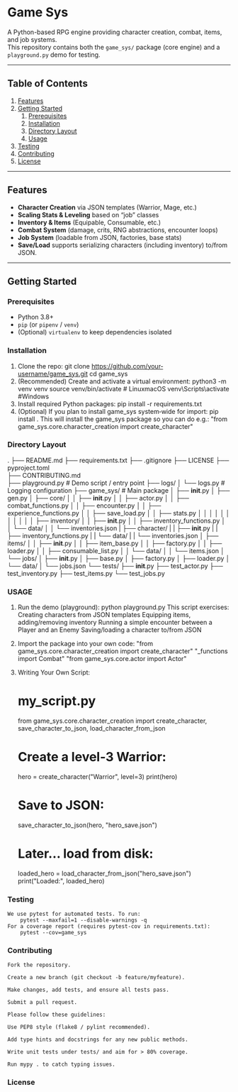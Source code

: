 # Game Sys

A Python-based RPG engine providing character creation, combat, items, and job systems.  
This repository contains both the `game_sys/` package (core engine) and a `playground.py` demo for testing.

---

## Table of Contents

1. [Features](#features)  
2. [Getting Started](#getting-started)  
   1. [Prerequisites](#prerequisites)  
   2. [Installation](#installation)  
   3. [Directory Layout](#directory-layout)  
   4. [Usage](#usage)  
3. [Testing](#testing)  
4. [Contributing](#contributing)  
5. [License](#license)

---

## Features

- **Character Creation** via JSON templates (Warrior, Mage, etc.)  
- **Scaling Stats & Leveling** based on “job” classes  
- **Inventory & Items** (Equipable, Consumable, etc.)  
- **Combat System** (damage, crits, RNG abstractions, encounter loops)  
- **Job System** (loadable from JSON, factories, base stats)  
- **Save/Load** supports serializing characters (including inventory) to/from JSON.  

---

## Getting Started

### Prerequisites

- Python 3.8+  
- `pip` (or `pipenv` / `venv`)  
- (Optional) `virtualenv` to keep dependencies isolated  

### Installation

1. Clone the repo:
   git clone https://github.com/your‐username/game_sys.git
   cd game_sys
2. (Recommended) Create and activate a virtual environment:
    python3 -m venv venv
    source venv/bin/activate   # LinuxmacOS
    venv\Scripts\activate      #Windows
3. Install required Python packages:
    pip install -r requirements.txt
4. (Optional) If you plan to install game_sys system‐wide for import:
    pip install .
    This will install the game_sys package so you can do e.g.: 
    "from game_sys.core.character_creation import create_character"
### Directory Layout
.
├── README.md
├── requirements.txt
├── .gitignore
├── LICENSE
├── pyproject.toml       
├── CONTRIBUTING.md     
├── playground.py        # Demo script / entry point
├── logs/
│   └── logs.py          # Logging configuration
├── game_sys/            # Main package
│   ├── __init__.py
│   ├── gen.py
│   ├── core/
│   │   ├── __init__.py
│   │   ├── actor.py
│   │   ├── combat_functions.py
│   │   ├── encounter.py
│   │   ├── experience_functions.py
│   │   ├── save_load.py
│   │   ├── stats.py
│   │
│   │ 
│   │
│   │ 
│   │ 
│   ├── inventory/
│   │   ├── __init__.py
│   │   ├── inventory_functions.py
│   │   └── data/
│   │       └── inventories.json
|   ├── character/
|   |    ├── __init__.py
|   |    ├── inventory_functions.py
|   |    └── data/
|   |       └── inventories.json
│   ├── items/
│   │   ├── __init__.py
│   │   ├── item_base.py
│   │   ├── factory.py
│   │   ├── loader.py
│   │   ├── consumable_list.py
│   │   └── data/
│   │       └── items.json
│   └── jobs/
│       ├── __init__.py
│       ├── base.py
│       ├── factory.py
│       ├── loader.py
│       └── data/
│           └── jobs.json
└── tests/
    ├── __init__.py
    ├── test_actor.py
    ├── test_inventory.py
    ├── test_items.py
    └── test_jobs.py

### USAGE

1. Run the demo (playground):
    python playground.py
    This script exercises:
        Creating characters from JSON templates
        Equipping items, adding/removing inventory
        Running a simple encounter between a Player and an Enemy
        Saving/loading a character to/from JSON
2. Import the package into your own code:
    "from game_sys.core.character_creation import create_character"
    "_functions import Combat"
    "from game_sys.core.actor import Actor"

3. Writing Your Own Script:
    # my_script.py
    from game_sys.core.character_creation import create_character, save_character_to_json, load_character_from_json

    # Create a level‐3 Warrior:
    hero = create_character("Warrior", level=3)
    print(hero)

    # Save to JSON:
    save_character_to_json(hero, "hero_save.json")

    # Later… load from disk:
    loaded_hero = load_character_from_json("hero_save.json")
    print("Loaded:", loaded_hero)

### Testing
    We use pytest for automated tests. To run:
        pytest --maxfail=1 --disable-warnings -q
    For a coverage report (requires pytest-cov in requirements.txt):
        pytest --cov=game_sys

### Contributing
    Fork the repository.

    Create a new branch (git checkout -b feature/myfeature).

    Make changes, add tests, and ensure all tests pass.

    Submit a pull request.

    Please follow these guidelines:

    Use PEP8 style (flake8 / pylint recommended).

    Add type hints and docstrings for any new public methods.

    Write unit tests under tests/ and aim for > 80% coverage.

    Run mypy . to catch typing issues.
### License
